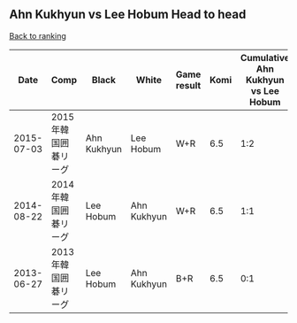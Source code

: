 ## Ahn Kukhyun vs Lee Hobum Head to head

[Back to ranking](../../index.md)




| **Date** | **Comp** | **Black** | **White** | **Game result** | **Komi** | **Cumulative Ahn Kukhyun vs Lee Hobum** | **Ahn Kukhyun streak** | **Lee Hobum streak** | 
| --- | --- | --- | --- | --- | --- | --- | --- | --- |
| 2015-07-03 | 2015年韓国囲碁リーグ | Ahn Kukhyun | Lee Hobum | W+R | 6.5 | 1:2 | 0 | 1 | 
| 2014-08-22 | 2014年韓国囲碁リーグ | Lee Hobum | Ahn Kukhyun | W+R | 6.5 | 1:1 | 1 | 0 | 
| 2013-06-27 | 2013年韓国囲碁リーグ | Lee Hobum | Ahn Kukhyun | B+R | 6.5 | 0:1 | 0 | 1 |




